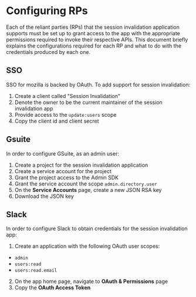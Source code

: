 # Configuring RPs

Each of the reliant parties (RPs) that the session invalidation application
supports must be set up to grant access to the app with the appropriate
permissions required to invoke their respective APIs.  This document briefly
explains the configurations required for each RP and what to do with the
credentials produced by each one.

## SSO

SSO for mozilla is backed by OAuth. To add support for session invalidation:

1. Create a client called "Session Invalidation"
2. Denote the owner to be the current maintainer of the session invalidation app
3. Provide access to the `update:users` scope
4. Copy the client id and client secret

## Gsuite

In order to configure GSuite, as an admin user:

1. Create a project for the session invalidation application
2. Create a service account for the project
3. Grant the project access to the Admin SDK
4. Grant the service account the scope `admin.directory.user`
5. On the **Service Accounts** page, create a new JSON RSA key
6. Download the JSON key

## Slack

In order to configure Slack to obtain credentials for the session invalidation
app:

1. Create an application with the following OAuth user scopes:
  * `admin`
  * `users:read`
  * `users:read.email`
2. On the app home page, navigate to **OAuth & Permissions** page
3. Copy the **OAuth Access Token**
